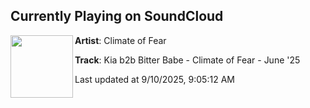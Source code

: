 ## Currently Playing on SoundCloud

[<img align="left" width="100" src="https://i1.sndcdn.com/artworks-S6rW1wPbfl5Jqy59-TvFoEg-t500x500.png">](https://soundcloud.com/climate-of-fear/kiabitterbabe)

**Artist**: Climate of Fear 

**Track**: Kia b2b Bitter Babe - Climate of Fear - June '25

Last updated at 9/10/2025, 9:05:12 AM
